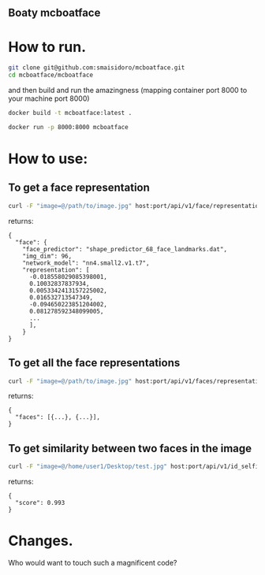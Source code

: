 ## Boaty mcboatface


# How to run.
```bash
git clone git@github.com:smaisidoro/mcboatface.git
cd mcboatface/mcboatface
```
and then build and run the amazingness
(mapping container port 8000 to your machine port 8000)

```bash
docker build -t mcboatface:latest .
```



```bash
docker run -p 8000:8000 mcboatface
```

# How to use:

## To get a face representation
```bash
curl -F "image=@/path/to/image.jpg" host:port/api/v1/face/representation
```
returns:
```
{
  "face": {
    "face_predictor": "shape_predictor_68_face_landmarks.dat",
    "img_dim": 96,
    "network_model": "nn4.small2.v1.t7",
    "representation": [
      -0.018558029085398001,
      0.10032837837934,
      0.0053342413157225002,
      0.016532713547349,
      -0.094650223851204002,
      0.081278592348099005,
      ...
      ],
    }
}
```

## To get all the face representations
```bash
curl -F "image=@/path/to/image.jpg" host:port/api/v1/faces/representation
```
returns:
```
{
  "faces": [{...}, {...}],
}
```

## To get similarity between two faces in the image
```bash
curl -F "image=@/home/user1/Desktop/test.jpg" host:port/api/v1/id_selfie/score
```

returns:
```
{
  "score": 0.993
}
```

# Changes.
Who would want to touch such a magnificent code?
